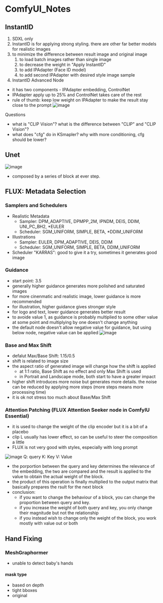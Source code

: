 # ComfyUI_Notes
## InstantID
1. SDXL only
2. InstantID is for applying strong styling. there are other far better models for realistic images
3. to minimize the difference between result image and original image
   1. to load batch images rather than single image
   2. to decrease the weight in "Apply InstantID"
   3. to add IPAdapter (Face ID model)
   4. to add second IPAdapter with desired style image sample
4. InstantID Advanced Node
- it has two components - IPAdapter embedding, ControlNet
- IPAdapter apply up to 25% and ControlNet takes care of the rest
- rule of thumb: keep low weight on IPAdapter to make the result stay close to the prompt
![image](https://github.com/user-attachments/assets/ee8f3a39-ca0a-443b-94e7-eee99eefe982)

Questions
- what is "CLIP Vision"? what is the difference between "CLIP" and "CLIP Vision"?
- what does "cfg" do in KSmapler? why with more conditioning, cfg should be lower?


## Unet
![image](https://github.com/user-attachments/assets/1f075bb1-dd4a-4697-83f0-b076c2a9086c)
- composed by a series of block at ever step.


## FLUX: Metadata Selection
### Samplers and Schedulers
- Realistic Metadata
  - Sampler: DPM_ADAPTIVE, DPMPP_2M, IPNDM, DEIS, DDIM, UNI_PC_BH2, *EULER
  - Scheduler: SGM_UNIFORM, SIMPLE, BETA, *DDIM_UNIFORM
- Illustrations
  - Sampler: EULER, DPM_ADAPTIVE, DEIS, DDIM
  - Scheduler: SGM_UNIFORM, SIMPLE, BETA, DDIM_UNIFORM
- Scheduler "KARRAS": good to give it a try, sometimes it generates good image


### Guidance
- start point: 3.5
- generally higher guidance generates more polished and saturated images
- for more cinenmatic and realistic image, lower guidance is more recommended
- for illustration, higher guidance gives stronger style
- for logo and text, lower guidance generates better result
- to avoide value 1, as guidance is probably multiplied to some other value at some point and multiplying by one doesn't change anything
- the default node doesn't allow negative value for guidance, but using below node, negative value can be applied
  ![image](https://github.com/user-attachments/assets/828a1b3a-f2e6-4e89-af1c-6b1b7bf92f73)


### Base and Max Shift
- defalut Max/Base Shift: 1.15/0.5
- shift is related to image size
- the aspect ratio of generated image will change how the shift is applied
  - at 1:1 ratio, Base Shift as no effect and only Max Shift is used
  - in Portrait and Landscape mode, both start to have a greater impact
- higher shift introduces more noise but generates more details. the noise can be reduced by applying more steps (more steps means more processing time)
- it is ok not stress too much about Base/Max Shift


### Attention Patching (FLUX Attention Seeker node in ComfyIU Essential)
- it is used to change the weight of the clip encoder but it is a bit of a placebo
- clip L usually has lower effect, so can be useful to steer the composition a little
- FLUX is not very good with styles, especially with long prompt



![image](https://github.com/user-attachments/assets/29f152c4-9b0f-4338-9ee1-87045c977909)
Q: query
K: Key
V: Value
- the porportion between the query and key determines the relevance of the embedding, the two are compared and the result is applied to the value to obtain the actual weight of the block.
- the product of this operation is finally multiplied to the output matrix that basically prepares the rsult for the next block
- conclusion:
  - if you want to change the behaviour of a block, you can change the proportion between query and key.
  - if you increase the weight of both query and key, you only change their magnitude but not the relationship
  - if you instead wish to change only the weight of the block, you work mostly with value out or both


## Hand Fixing
### MeshGraphormer
- unable to detect baby's hands

  
#### mask type
- based on depth 
- tight bboxes
- original



 
